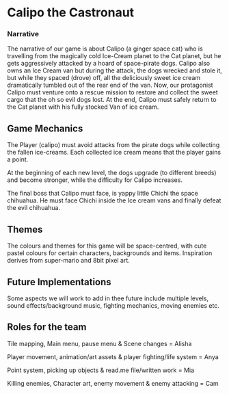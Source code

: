 # Calipo the Castronaut 


### Narrative 

 The narrative of our game is about Calipo (a ginger space cat) who is travelling from the magically cold Ice-Cream planet to the Cat planet, but he gets aggressively attacked by a hoard of space-pirate dogs. Calipo also owns an Ice Cream van but during the attack, the dogs wrecked and stole it, but while they spaced (drove) off, all the deliciously sweet ice cream dramatically tumbled out of the rear end of the van. Now, our protagonist Calipo must venture onto a rescue mission to restore and collect the sweet cargo that the oh so evil dogs lost. At the end, Calipo must safely return to the Cat planet with his fully stocked Van of ice cream. 


## Game Mechanics 

The Player (calipo) must avoid attacks from the pirate dogs while collecting the fallen ice-creams. Each collected ice cream means that the player gains a point.  

At the beginning of each new level, the dogs upgrade (to different breeds) and become stronger, while the difficulty for Calipo increases.  

The final boss that Calipo must face, is yappy little Chichi the space chihuahua. He must face Chichi inside the Ice cream vans and finally defeat the evil chihuahua.  

 

## Themes 


The colours and themes for this game will be space-centred, with cute pastel colours for certain characters, backgrounds and items. Inspiration derives from super-mario and 8bit pixel art.   


## Future Implementations
Some aspects we will work to add in thee future include multiple levels, sound effects/background music, fighting mechanics, moving enemies etc. 
 

## Roles for the team 

Tile mapping, Main menu, pause menu & Scene changes = Alisha 

Player movement, animation/art assets & player fighting/life system = Anya 

Point system, picking up objects & read.me file/written work = Mia 

Killing enemies, Character art, enemy movement & enemy attacking = Cam 

